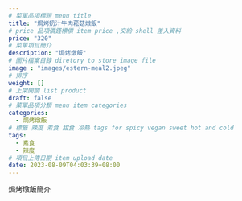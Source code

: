 ```yaml
---
# 菜單品項標題 menu title 
title: "焗烤奶汁牛肉菘菇燉飯"
# price 品項價錢標價 item price ,交給 shell 差入資料
price: "320" 
# 菜單項目簡介 
description: "焗烤燉飯"
# 圖片檔案目錄 diretory to store image file
image : "images/estern-meal2.jpeg"
# 排序
weight: []
# 上架開關 list product 
draft: false
# 菜單品項分類 menu item categories 
categories:
  - 焗烤燉飯
# 標籤 辣度 素食 甜食 冷熱 tags for spicy vegan sweet hot and cold 
tags:
  - 素食
  - 辣度
# 項目上傳日期 item upload date 
date: 2023-08-09T04:03:39+08:00
---
```


焗烤燉飯簡介
